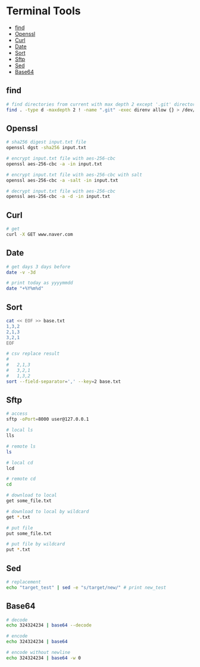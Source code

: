 # Terminal Tools

- [find](#find)
- [Openssl](#openssl)
- [Curl](#curl)
- [Date](#date)
- [Sort](#sort)
- [Sftp](#sftp)
- [Sed](#sed)
- [Base64](#base64)

## find

```sh
# find directories from current with max depth 2 except '.git' directory and execute on those.
find . -type d -maxdepth 2 ! -name ".git" -exec direnv allow {} > /dev/null 2>&1 \; 
```

## Openssl

```sh
# sha256 digest input.txt file
openssl dgst -sha256 input.txt

# encrypt input.txt file with aes-256-cbc
openssl aes-256-cbc -a -in input.txt

# encrypt input.txt file with aes-256-cbc with salt
openssl aes-256-cbc -a -salt -in input.txt

# decrypt input.txt file with aes-256-cbc
openssl aes-256-cbc -a -d -in input.txt
```

## Curl

```sh
# get
curl -X GET www.naver.com
```

## Date

```sh
# get days 3 days before
date -v -3d

# print today as yyyymmdd
date "+%Y%m%d"
```

## Sort

```sh
cat << EOF >> base.txt
1,3,2
2,1,3
3,2,1
EOF

# csv replace result
#
#   2,1,3
#   3,2,1
#   1,3,2
sort --field-separator=',' --key=2 base.txt
```

## Sftp

```sh
# access
sftp -oPort=8000 user@127.0.0.1

# local ls
lls

# remote ls
ls

# local cd
lcd

# remote cd
cd

# download to local
get some_file.txt

# download to local by wildcard
get *.txt

# put file
put some_file.txt

# put file by wildcard
put *.txt
```

## Sed

```sh
# replacement
echo "target_test" | sed -e "s/target/new/" # print new_test
```

## Base64

```sh
# decode
echo 324324234 | base64 --decode

# encode
echo 324324234 | base64

# encode without newline
echo 324324234 | base64 -w 0
```

